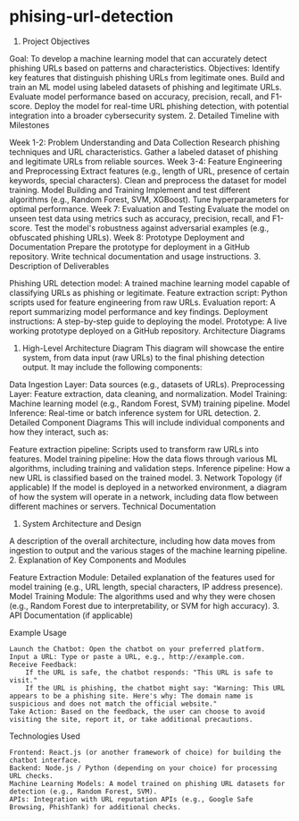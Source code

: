 # phising-url-detection
1. Project Objectives

Goal: To develop a machine learning model that can accurately detect phishing URLs based on patterns and characteristics.
Objectives:
Identify key features that distinguish phishing URLs from legitimate ones.
Build and train an ML model using labeled datasets of phishing and legitimate URLs.
Evaluate model performance based on accuracy, precision, recall, and F1-score.
Deploy the model for real-time URL phishing detection, with potential integration into a broader cybersecurity system.
2. Detailed Timeline with Milestones

Week 1-2: Problem Understanding and Data Collection
Research phishing techniques and URL characteristics.
Gather a labeled dataset of phishing and legitimate URLs from reliable sources.
Week 3-4: Feature Engineering and Preprocessing
Extract features (e.g., length of URL, presence of certain keywords, special characters).
Clean and preprocess the dataset for model training.
Model Building and Training
Implement and test different algorithms (e.g., Random Forest, SVM, XGBoost).
Tune hyperparameters for optimal performance.
Week 7: Evaluation and Testing
Evaluate the model on unseen test data using metrics such as accuracy, precision, recall, and F1-score.
Test the model's robustness against adversarial examples (e.g., obfuscated phishing URLs).
Week 8: Prototype Deployment and Documentation
Prepare the prototype for deployment in a GitHub repository.
Write technical documentation and usage instructions.
3. Description of Deliverables

Phishing URL detection model: A trained machine learning model capable of classifying URLs as phishing or legitimate.
Feature extraction script: Python scripts used for feature engineering from raw URLs.
Evaluation report: A report summarizing model performance and key findings.
Deployment instructions: A step-by-step guide to deploying the model.
Prototype: A live working prototype 
deployed on a GitHub repository.
Architecture Diagrams
1. High-Level Architecture Diagram
This diagram will showcase the entire system, from data input (raw URLs) to the final phishing detection output. It may include the following components:

Data Ingestion Layer: Data sources (e.g., datasets of URLs).
Preprocessing Layer: Feature extraction, data cleaning, and normalization.
Model Training: Machine learning model (e.g., Random Forest, SVM) training pipeline.
Model Inference: Real-time or batch inference system for URL detection.
2. Detailed Component Diagrams
This will include individual components and how they interact, such as:

Feature extraction pipeline: Scripts used to transform raw URLs into features.
Model training pipeline: How the data flows through various ML algorithms, including training and validation steps.
Inference pipeline: How a new URL is classified based on the trained model.
3. Network Topology (if applicable)
If the model is deployed in a networked environment, a diagram of how the system will operate in a network, including data flow between different machines or servers.
Technical Documentation
1. System Architecture and Design

A description of the overall architecture, including how data moves from ingestion to output and the various stages of the machine learning pipeline.
2. Explanation of Key Components and Modules

Feature Extraction Module: Detailed explanation of the features used for model training (e.g., URL length, special characters, IP address presence).
Model Training Module: The algorithms used and why they were chosen (e.g., Random Forest due to interpretability, or SVM for high accuracy).
3. API Documentation (if applicable)

Example Usage

    Launch the Chatbot: Open the chatbot on your preferred platform.
    Input a URL: Type or paste a URL, e.g., http://example.com.
    Receive Feedback:
        If the URL is safe, the chatbot responds: "This URL is safe to visit."
        If the URL is phishing, the chatbot might say: "Warning: This URL appears to be a phishing site. Here's why: The domain name is suspicious and does not match the official website."
    Take Action: Based on the feedback, the user can choose to avoid visiting the site, report it, or take additional precautions.

   Technologies Used

    Frontend: React.js (or another framework of choice) for building the chatbot interface.
    Backend: Node.js / Python (depending on your choice) for processing URL checks.
    Machine Learning Models: A model trained on phishing URL datasets for detection (e.g., Random Forest, SVM).
    APIs: Integration with URL reputation APIs (e.g., Google Safe Browsing, PhishTank) for additional checks.

